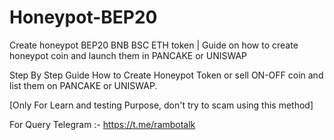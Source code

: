# Honeypot-BEP20
Create honeypot BEP20 BNB BSC ETH token | Guide on how to create honeypot coin and launch them in PANCAKE or UNISWAP

Step By Step Guide How to Create Honeypot Token or sell ON-OFF coin and list them on PANCAKE or UNISWAP.

[Only For Learn and testing Purpose, don't try to scam using this method]

For Query Telegram :- https://t.me/rambotalk

